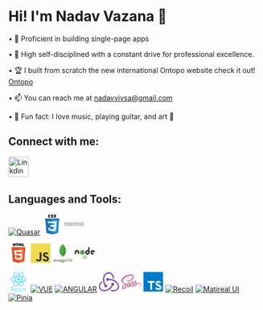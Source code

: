 # Hi! I'm Nadav Vazana 👋



• 🌴 Proficient in building single-page apps

• 🎯 High self-disciplined with a constant drive for professional excellence.

• 🏆 I built from scratch the new international Ontopo website check it out! [Ontopo](https://ontopo.com)

• 📫 You can reach me at [nadavvivsa@gmail.com](nadavvivsa@gmail.com)

• 💙 Fun fact: I love music, playing guitar, and art 🎨



## Connect with me:
[<img title="Linkdin" width="40px" height="40px" src="https://raw.githubusercontent.com/rahuldkjain/github-profile-readme-generator/master/src/images/icons/Social/linked-in-alt.svg" />](https://www.linkedin.com/in/nadav-vazana-5b4540213/) 




## Languages and Tools:

[<img title="Quasar" alt="Quasar" width="40px" height="40px" src="https://www.svgrepo.com/show/306629/quasar.svg" />](https://quasar.dev/)
[<img title="CSS" alt="CSS" width="40px" height="40px" src="https://raw.githubusercontent.com/devicons/devicon/master/icons/css3/css3-original-wordmark.svg" />](https://www.w3schools.com/css/)
[<img title="EXPRESS" alt="EXPRESS" width="40px" height="40px" src="https://raw.githubusercontent.com/devicons/devicon/master/icons/express/express-original-wordmark.svg" />](https://expressjs.com/)

[<img title="HTML" alt="HTML"  width="40px" height="40px" src="https://raw.githubusercontent.com/devicons/devicon/master/icons/html5/html5-original-wordmark.svg" />](https://www.w3schools.com/html/)
[<img title="JS" alt="JS"  width="40px" height="40px" src="https://raw.githubusercontent.com/devicons/devicon/master/icons/javascript/javascript-original.svg" />](https://www.w3schools.com/js/)
[<img title="MONGODB" alt="MONGODB"  width="40px" height="40px" src="https://raw.githubusercontent.com/devicons/devicon/master/icons/mongodb/mongodb-original-wordmark.svg" />](https://www.mongodb.com/)
[<img title="NODEJS" alt="NODEJS"  width="40px" height="40px" src="https://raw.githubusercontent.com/devicons/devicon/master/icons/nodejs/nodejs-original-wordmark.svg" />](https://nodejs.org/en/)

[<img title="REACT" alt="REACT"  width="40px" height="40px" src="https://raw.githubusercontent.com/devicons/devicon/master/icons/react/react-original-wordmark.svg" />](https://reactjs.org/)
[<img title="VUE" alt="VUE"  width="40px" height="40px" src="https://upload.wikimedia.org/wikipedia/commons/thumb/9/95/Vue.js_Logo_2.svg/2367px-Vue.js_Logo_2.svg.png" />](https://vuejs.org/)
[<img title="ANGULAR" alt="ANGULAR"  width="40px" height="40px" src="https://upload.wikimedia.org/wikipedia/commons/thumb/c/cf/Angular_full_color_logo.svg/2048px-Angular_full_color_logo.svg.png" />](https://angular.io/)
[<img title="REDUX" alt="REDUX"  width="40px" height="40px" src="https://raw.githubusercontent.com/devicons/devicon/master/icons/redux/redux-original.svg" />](https://redux.js.org/)
[<img title="SASS" alt="SASS"  width="40px" height="40px" src="https://raw.githubusercontent.com/devicons/devicon/master/icons/sass/sass-original.svg" />](https://sass-lang.com/)
[<img title="TYPESCRIPT" alt="TYPESCRIPT"  width="40px" height="40px" src="https://raw.githubusercontent.com/devicons/devicon/master/icons/typescript/typescript-original.svg" />](https://www.typescriptlang.org/)
[<img title="Recoil" alt="Recoil"  width="40px" height="40px"
      src="https://res.cloudinary.com/ds8xkm0ue/image/upload/v1673650287/recoil-js_y2kpao.svg" />](https://recoiljs.org/)
      [<img title="Matireal UI" alt="Matireal UI"  width="40px" height="40px"
      src="https://res.cloudinary.com/ds8xkm0ue/image/upload/v1673650384/material-ui-1_waefnx.svg" />](https://mui.com/)
            [<img title="Pinia" alt="Pinia"  width="40px" height="40px"
      src="https://res.cloudinary.com/ds8xkm0ue/image/upload/v1681160325/logo_gpzyuz.svg" />](https://pinia.vuejs.org/)
